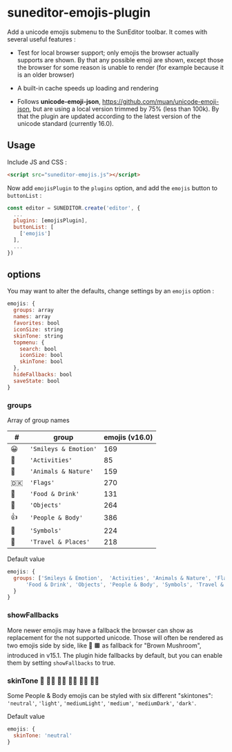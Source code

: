 # suneditor-emojis-plugin

Add a unicode emojis submenu to the SunEditor toolbar. It comes with several useful features :

- Test for local browser support; only emojis the browser actually supports are shown. By that any possible emoji are shown, except those the browser for some reason is unable to render (for example because it is an older browser)

- A built-in cache speeds up loading and rendering 

- Follows <b>unicode-emoji-json</b>, <a href="https://github.com/muan/unicode-emoji-json">https://github.com/muan/unicode-emoji-json</a>, 
but are using a local version trimmed by 75% (less than 100k). By that the plugin are updated according to the latest version of the unicode standard (currently 16.0). 

## Usage
Include JS and CSS :
```html
<script src="suneditor-emojis.js"></script>
```
Now add ```emojisPlugin``` to the ```plugins``` option, and add the ```emojis``` button to ```buttonList``` : 
```javascript
const editor = SUNEDITOR.create('editor', {
  ...     
  plugins: [emojisPlugin],
  buttonList: [
    ['emojis']
  ],
  ...
})  
```

## options
You may want to alter the defaults, change settings by an ```emojis``` option :
```javascript
emojis: {
  groups: array
  names: array
  favorites: bool
  iconSize: string
  skinTone: string
  topmenu: {
    search: bool
    iconSize: bool
    skinTone: bool
  },
  hideFallbacks: bool
  saveState: bool
}
```

### groups

Array of group names 

| # | group | emojis (v16.0)
--- | --- | --- | 
😀 | ```'Smileys & Emotion'``` | 169
🎯 | ```'Activities'``` | 85
🦓 | ```'Animals & Nature'``` | 159
🇩🇰 | ```'Flags'``` | 270
🍷 | ```'Food & Drink'``` | 131
👑 | ```'Objects'``` | 264
👍 | ```'People & Body'``` | 386
🚫 | ```'Symbols'``` | 224
🚀 | ```'Travel & Places'``` | 218

Default value 

```javascript
emojis: {
  groups: ['Smileys & Emotion',  'Activities', 'Animals & Nature', 'Flags', 
      'Food & Drink', 'Objects', 'People & Body', 'Symbols', 'Travel & Places']
  }       
}
```
### showFallbacks
More newer emojis may have a fallback the browser can show as replacement for the not supported unicode. 
Those will often be rendered as two emojis side by side, like 🍄 🟫 as fallback for 
"Brown Mushroom", introduced in v15.1. The plugin hide fallbacks by default, but you can enable them by setting ```showFallbacks``` to true.

### skinTone 🖖 🖖🏻 🖖🏼 🖖🏽 🖖🏾 🖖🏿
Some People & Body emojis can be styled with six different "skintones": 
```'neutral'```, ```'light'```, ```'mediumLight'```, ```'medium'```, ```'mediumDark'```, 
```'dark'```. 

Default value

```javascript
emojis: {
  skinTone: 'neutral'
}
```

